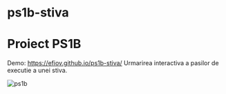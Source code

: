 # ps1b-stiva
# Proiect PS1B
Demo: https://efiov.github.io/ps1b-stiva/
Urmarirea interactiva a pasilor de executie a unei stiva.

![ps1b](https://user-images.githubusercontent.com/114824366/210570399-df58706e-ac46-4c1f-b76f-6e3ab0e11ad0.png)
